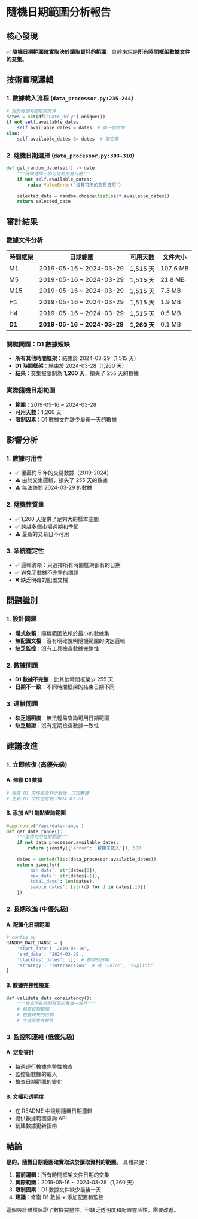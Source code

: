 # 隨機日期範圍分析報告

## 核心發現

✅ **隨機日期範圍確實取決於讀取資料的範圍**，具體來說是**所有時間框架數據文件的交集**。

## 技術實現邏輯

### 1. 數據載入流程 (`data_processor.py:235-244`)
```python
# 對於每個時間框架文件
dates = set(df['Date_Only'].unique())
if not self.available_dates:
    self.available_dates = dates  # 第一個文件
else:
    self.available_dates &= dates  # 取交集
```

### 2. 隨機日期選擇 (`data_processor.py:303-310`)
```python
def get_random_date(self) -> date:
    """隨機選擇一個可用的交易日期"""
    if not self.available_dates:
        raise ValueError("沒有可用的交易日期")
    
    selected_date = random.choice(list(self.available_dates))
    return selected_date
```

## 審計結果

### 數據文件分析
| 時間框架 | 日期範圍 | 可用天數 | 文件大小 |
|---------|----------|----------|----------|
| M1 | 2019-05-16 ~ 2024-03-29 | 1,515 天 | 107.6 MB |
| M5 | 2019-05-16 ~ 2024-03-29 | 1,515 天 | 21.8 MB |
| M15 | 2019-05-16 ~ 2024-03-29 | 1,515 天 | 7.3 MB |
| H1 | 2019-05-16 ~ 2024-03-29 | 1,515 天 | 1.9 MB |
| H4 | 2019-05-16 ~ 2024-03-29 | 1,515 天 | 0.5 MB |
| **D1** | **2019-05-16 ~ 2024-03-28** | **1,260 天** | 0.1 MB |

### 關鍵問題：D1 數據短缺
- **所有其他時間框架**：結束於 2024-03-29（1,515 天）
- **D1 時間框架**：結束於 2024-03-28（1,260 天）
- **結果**：交集被限制為 **1,260 天**，損失了 255 天的數據

### 實際隨機日期範圍
- **範圍**：2019-05-16 ~ 2024-03-28
- **可用天數**：1,260 天
- **限制因素**：D1 數據文件缺少最後一天的數據

## 影響分析

### 1. 數據可用性
- ✅ 覆蓋約 5 年的交易數據（2019-2024）
- ⚠️ 由於交集邏輯，損失了 255 天的數據
- ⚠️ 無法訪問 2024-03-29 的數據

### 2. 隨機性質量
- ✅ 1,260 天提供了足夠大的樣本空間
- ✅ 跨越多個市場週期和季節
- ⚠️ 最新的交易日不可用

### 3. 系統穩定性
- ✅ 邏輯清晰：只選擇所有時間框架都有的日期
- ✅ 避免了數據不完整的問題
- ❌ 缺乏明確的配置文檔

## 問題識別

### 1. 設計問題
- **隱式依賴**：隨機範圍依賴於最小的數據集
- **無配置文檔**：沒有明確說明隨機範圍的決定邏輯
- **缺乏監控**：沒有工具檢查數據完整性

### 2. 數據問題
- **D1 數據不完整**：比其他時間框架少 255 天
- **日期不一致**：不同時間框架的結束日期不同

### 3. 運維問題
- **缺乏透明度**：無法輕易查詢可用日期範圍
- **缺乏驗證**：沒有定期檢查數據一致性

## 建議改進

### 1. 立即修復 (高優先級)

#### A. 修復 D1 數據
```bash
# 檢查 D1 文件是否缺少最後一天的數據
# 更新 D1 文件包含到 2024-03-29
```

#### B. 添加 API 端點查詢範圍
```python
@app.route('/api/date-range')
def get_date_range():
    """取得可用日期範圍"""
    if not data_processor.available_dates:
        return jsonify({'error': '數據未載入'}), 500
    
    dates = sorted(list(data_processor.available_dates))
    return jsonify({
        'min_date': str(dates[0]),
        'max_date': str(dates[-1]),
        'total_days': len(dates),
        'sample_dates': [str(d) for d in dates[:10]]
    })
```

### 2. 長期改進 (中優先級)

#### A. 配置化日期範圍
```python
# config.py
RANDOM_DATE_RANGE = {
    'start_date': '2019-05-16',
    'end_date': '2024-03-29',
    'blacklist_dates': [],  # 排除的日期
    'strategy': 'intersection'  # 或 'union', 'explicit'
}
```

#### B. 數據完整性檢查
```python
def validate_data_consistency():
    """檢查所有時間框架的數據一致性"""
    # 檢查日期範圍
    # 檢查缺失的日期
    # 生成完整性報告
```

### 3. 監控和運維 (低優先級)

#### A. 定期審計
- 每週運行數據完整性檢查
- 監控新數據的載入
- 檢查日期範圍的變化

#### B. 文檔和透明度
- 在 README 中說明隨機日期邏輯
- 提供數據範圍查詢 API
- 創建數據更新指南

## 結論

**是的，隨機日期範圍確實取決於讀取資料的範圍。** 具體來說：

1. **當前邏輯**：所有時間框架文件日期的交集
2. **實際範圍**：2019-05-16 ~ 2024-03-28（1,260 天）
3. **限制因素**：D1 數據文件缺少最後一天
4. **建議**：修復 D1 數據 + 添加配置和監控

這個設計雖然保證了數據完整性，但缺乏透明度和配置靈活性，需要改進。